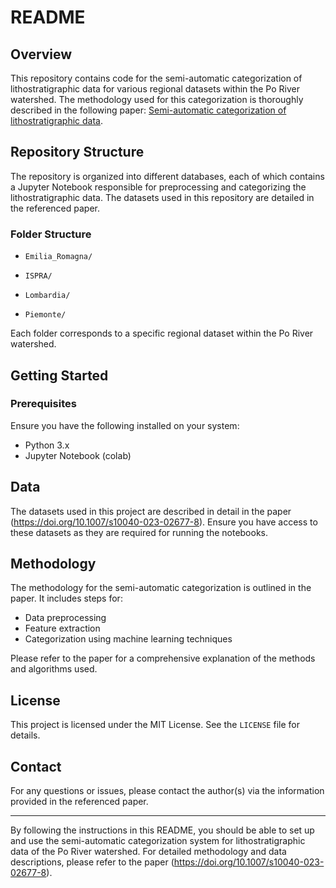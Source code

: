 # README

## Overview

This repository contains code for the semi-automatic categorization of lithostratigraphic data for various regional datasets within the Po River watershed. The methodology used for this categorization is thoroughly described in the following paper: [Semi-automatic categorization of lithostratigraphic data](https://doi.org/10.1007/s10040-023-02677-8).

## Repository Structure

The repository is organized into different databases, each of which contains a Jupyter Notebook responsible for preprocessing and categorizing the lithostratigraphic data. The datasets used in this repository are detailed in the referenced paper.

### Folder Structure

- `Emilia_Romagna/`

- `ISPRA/`

- `Lombardia/`

- `Piemonte/`

Each folder corresponds to a specific regional dataset within the Po River watershed.

## Getting Started

### Prerequisites

Ensure you have the following installed on your system:
- Python 3.x
- Jupyter Notebook (colab)


## Data

The datasets used in this project are described in detail in the paper (https://doi.org/10.1007/s10040-023-02677-8). Ensure you have access to these datasets as they are required for running the notebooks.

## Methodology

The methodology for the semi-automatic categorization is outlined in the paper. It includes steps for:
- Data preprocessing
- Feature extraction
- Categorization using machine learning techniques

Please refer to the paper for a comprehensive explanation of the methods and algorithms used.

## License

This project is licensed under the MIT License. See the `LICENSE` file for details.

## Contact

For any questions or issues, please contact the author(s) via the information provided in the referenced paper.

---

By following the instructions in this README, you should be able to set up and use the semi-automatic categorization system for lithostratigraphic data of the Po River watershed. For detailed methodology and data descriptions, please refer to the paper (https://doi.org/10.1007/s10040-023-02677-8).
